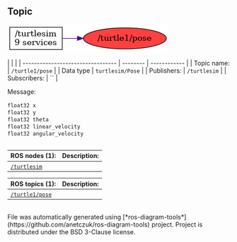 <!--
File was automatically generated using 'ros-diagram-tools' project.
Project is distributed under the BSD 3-Clause license.
-->

## Topic

[![/turtle1/pose](t__turtle1_pose.png "/turtle1/pose")](t__turtle1_pose.png)

|  |  |
| --------------------------------- | -------- | ------------ |
| Topic name: | `/turtle1/pose` |
| Data type | `turtlesim/Pose` |
| Publishers: | `/turtlesim` |
| Subscribers: | `` |

Message:
```
float32 x
float32 y
float32 theta
float32 linear_velocity
float32 angular_velocity


```


| ROS nodes (1): | Description: |
| ----------------------------------- | ------------ |
| [`/turtlesim`](n__turtlesim.html) |  |

| ROS topics (1): | Description: |
| ----------------------------------- | ------------ |
| [`/turtle1/pose`](t__turtle1_pose.html) |  |


</br>
File was automatically generated using [*ros-diagram-tools*](https://github.com/anetczuk/ros-diagram-tools) project.
Project is distributed under the BSD 3-Clause license.
